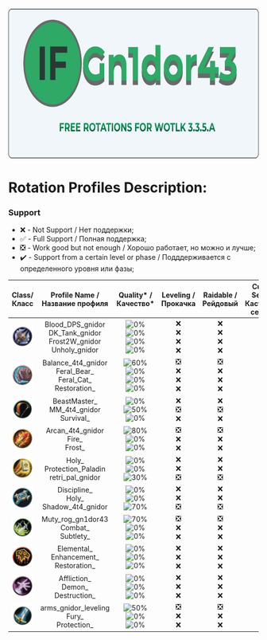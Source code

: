 <p align="center">
    <img src="https://raw.githubusercontent.com/viktnnchik/Rotarions_NI/main/assets/main/main.jpg"  width="750" height="300" alt="Gn1dor43 Rotations"/>
</p>

# Rotation Profiles Description: 

### Support 
* :x: - Not Support / Нет поддержки;
* :white_check_mark: - Full Support / Полная поддержка;
* :negative_squared_cross_mark: - Work good but not enough / Хорошо работает, но можно и лучше;
* :heavy_check_mark: - Support from a certain level or phase / Подддерживается с определенного уровня или фазы;

<div align="center">

| Class/Класс | Profile Name /<br>Название профиля  | Quality* /<br>Качество* | Leveling /<br>Прокачка | Raidable /<br>Рейдовый | Custom Server /<br>Кастомные сервера |
|  :----------------: |  :----------------:  |  :----------------: | :----------------: | :----------------: | :----------------: |
| ![DK](https://raw.githubusercontent.com/viktnnchik/Rotarions_NI/main/assets/classes/DK.webp) | Blood_DPS_gnidor<br>DK_Tank_gnidor<br>Frost2W_gnidor<br>Unholy_gnidor  | ![0%](https://progress-bar.dev/0)<br>![0%](https://progress-bar.dev/0)<br>![0%](https://progress-bar.dev/0)<br>![0%](https://progress-bar.dev/0) | :x:<br>:x:<br>:x:<br>:x: | :x:<br>:x:<br>:x:<br>:x: | **:x:**<br>:x:<br>**:x:**<br>**:x:** |
| ![Druid](https://raw.githubusercontent.com/viktnnchik/Rotarions_NI/main/assets/classes/Druid.webp) | Balance_4t4_gnidor<br>Feral_Bear_<br>Feral_Cat_<br>Restoration_  | ![60%](https://progress-bar.dev/60)<br>![0%](https://progress-bar.dev/0)<br>![0%](https://progress-bar.dev/0)<br>![0%](https://progress-bar.dev/0) | :negative_squared_cross_mark:<br>:x:<br>:x:<br>:x: | :negative_squared_cross_mark:<br>:x:<br>:x:<br>:x: | **:negative_squared_cross_mark:**<br>:x:<br>**:x:**<br>**:x:** |
| ![Hunter](https://raw.githubusercontent.com/viktnnchik/Rotarions_NI/main/assets/classes/Hunter.webp) | BeastMaster_<br>MM_4t4_gnidor<br>Survival_  | ![0%](https://progress-bar.dev/0)<br>![50%](https://progress-bar.dev/50)<br>![0%](https://progress-bar.dev/0) | :x:<br>:negative_squared_cross_mark:<br>:x: | :x:<br>:negative_squared_cross_mark:<br>:x: | **:x:**<br>:negative_squared_cross_mark:<br>**:x:** |
| ![Mage](https://raw.githubusercontent.com/viktnnchik/Rotarions_NI/main/assets/classes/Mage.webp) | Arcan_4t4_gnidor<br>Fire_<br>Frost_  | ![80%](https://progress-bar.dev/80)<br>![0%](https://progress-bar.dev/0)<br>![0%](https://progress-bar.dev/0) | :negative_squared_cross_mark:<br>:x:<br>:x: | :negative_squared_cross_mark:<br>:x:<br>:x: | **:negative_squared_cross_mark:**<br>:x:<br>**:x:** |
| ![Paladin](https://raw.githubusercontent.com/viktnnchik/Rotarions_NI/main/assets/classes/Paladin.webp) | Holy_<br>Protection_Paladin<br>retri_pal_gnidor  | ![0%](https://progress-bar.dev/0)<br>![0%](https://progress-bar.dev/0)<br>![30%](https://progress-bar.dev/30) | :x:<br>:x:<br>:negative_squared_cross_mark: | :x:<br>:x:<br>:negative_squared_cross_mark: | **:x:**<br>:x:<br>**:negative_squared_cross_mark:** |
| ![Priest](https://raw.githubusercontent.com/viktnnchik/Rotarions_NI/main/assets/classes/Priest.webp) | Discipline_<br>Holy_<br>Shadow_4t4_gnidor  | ![0%](https://progress-bar.dev/0)<br>![0%](https://progress-bar.dev/0)<br>![70%](https://progress-bar.dev/70) | :x:<br>:x:<br>:negative_squared_cross_mark: | :x:<br>:x:<br>:negative_squared_cross_mark: | **:x:**<br>:x:<br>**:negative_squared_cross_mark:** |
| ![Rogue](https://raw.githubusercontent.com/viktnnchik/Rotarions_NI/main/assets/classes/Rogue.webp) | Muty_rog_gn1dor43<br>Combat_<br>Subtlety_  | ![70%](https://progress-bar.dev/70)<br>![0%](https://progress-bar.dev/0)<br>![0%](https://progress-bar.dev/0) | :negative_squared_cross_mark:<br>:x:<br>:x: | :negative_squared_cross_mark:<br>:x:<br>:x: | **:negative_squared_cross_mark:**<br>:x:<br>**:x:** |
| ![Shaman](https://raw.githubusercontent.com/viktnnchik/Rotarions_NI/main/assets/classes/Shaman.webp) | Elemental_<br>Enhancement_<br>Restoration_  | ![0%](https://progress-bar.dev/0)<br>![0%](https://progress-bar.dev/0)<br>![0%](https://progress-bar.dev/0) | :x:<br>:x:<br>:x: | :x:<br>:x:<br>:x: | **:x:**<br>:x:<br>**:x:** |
| ![Warlock](https://raw.githubusercontent.com/viktnnchik/Rotarions_NI/main/assets/classes/Warlock.webp) | Affliction_<br>Demon_<br>Destruction_  | ![0%](https://progress-bar.dev/0)<br>![0%](https://progress-bar.dev/0)<br>![0%](https://progress-bar.dev/0) | :x:<br>:x:<br>:x: | :x:<br>:x:<br>:x: | **:x:**<br>:x:<br>**:x:** |
| ![Warrior](https://raw.githubusercontent.com/viktnnchik/Rotarions_NI/main/assets/classes/Warrior.webp) | arms_gnidor_leveling<br>Fury_<br>Protection_  | ![50%](https://progress-bar.dev/50)<br>![0%](https://progress-bar.dev/0)<br>![0%](https://progress-bar.dev/0) | :negative_squared_cross_mark:<br>:x:<br>:x: | :negative_squared_cross_mark:<br>:x:<br>:x: | **:negative_squared_cross_mark:**<br>:x:<br>**:x:** |
</div>

